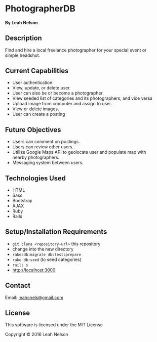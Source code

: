 # PhotographerDB

#### By Leah Nelson

## Description

Find and hire a local freelance photographer for your special event or simple headshot.

## Current Capabilities

* User authentication
* View, update, or delete user.
* User can also be or become a photographer.
* View seeded list of categories and its photographers, and vice versa
* Upload image from computer and assign to user.
* View or delete images.
* User can create a posting

## Future Objectives

* Users can comment on postings.
* Users can review other users.
* Utilize Google Maps API to geolocate user and populate map with nearby photographers.
* Messaging system between users.

## Technologies Used
* HTML
* Sass
* Bootstrap
* AJAX
* Ruby
* Rails

## Setup/Installation Requirements
* `git clone <repository-url>` this repository
* change into the new directory
* `rake:db:migrate db:test:prepare`
* `rake db:seed` (to seed categories)
* `rails s`
* [http://localhost:3000](http://localhost:3000)

## Contact

Email: leahcnels@gmail.com

## License

This software is licensed under the MIT License

Copyright &copy; 2016 Leah Nelson
